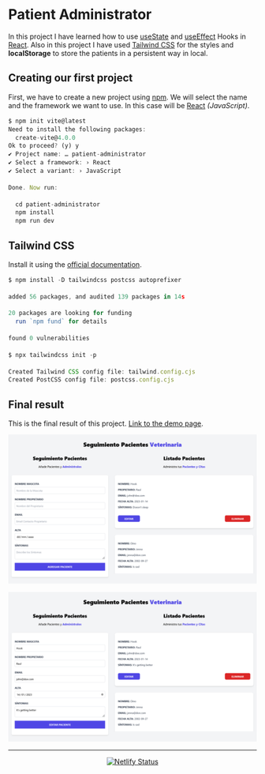 # Patient Administrator

In this project I have learned how to use [useState](https://reactjs.org/docs/hooks-state.html) and [useEffect](https://reactjs.org/docs/hooks-effect.html) Hooks in [React](https://reactjs.org/). Also in this project I have used [Tailwind CSS](https://tailwindcss.com/) for the styles and **localStorage** to store the patients in a persistent way in local.


## Creating our first project

First, we have to create a new project using [npm](https://www.npmjs.com/). We will select the name and the framework we want to use. In this case will be [React](https://reactjs.org/) *(JavaScript)*.
```js
$ npm init vite@latest
Need to install the following packages:
  create-vite@4.0.0
Ok to proceed? (y) y
✔ Project name: … patient-administrator
✔ Select a framework: › React
✔ Select a variant: › JavaScript

Done. Now run:

  cd patient-administrator
  npm install
  npm run dev
```

## Tailwind CSS

Install it using the [official documentation](https://tailwindcss.com/docs/guides/vite).

```js
$ npm install -D tailwindcss postcss autoprefixer

added 56 packages, and audited 139 packages in 14s

20 packages are looking for funding
  run `npm fund` for details

found 0 vulnerabilities

$ npx tailwindcss init -p

Created Tailwind CSS config file: tailwind.config.cjs
Created PostCSS config file: postcss.config.cjs
```

## Final result

This is the final result of this project. [Link to the demo page](https://patient-administrator.netlify.app/).

![](assets/1.png)

![](assets/2.png)

---

<center>

[![Netlify Status](https://api.netlify.com/api/v1/badges/eee14beb-b026-499e-bfb6-9330a52798da/deploy-status)](https://app.netlify.com/sites/patient-administrator/deploys)

</center>
